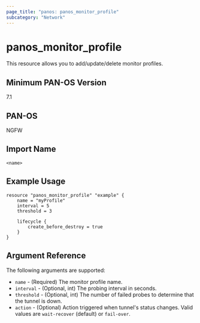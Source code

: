 ```yaml
---
page_title: "panos: panos_monitor_profile"
subcategory: "Network"
---
```


# panos_monitor_profile

This resource allows you to add/update/delete monitor profiles.


## Minimum PAN-OS Version

7.1


## PAN-OS

NGFW


## Import Name

```shell
<name>
```

## Example Usage

```hcl
resource "panos_monitor_profile" "example" {
    name = "myProfile"
    interval = 5
    threshold = 3

    lifecycle {
        create_before_destroy = true
    }
}
```

## Argument Reference

The following arguments are supported:

* `name` - (Required) The monitor profile name.
* `interval` - (Optional, int) The probing interval in seconds.
* `threshold` - (Optional, int) The number of failed probes to determine that
  the tunnel is down.
* `action` - (Optional) Action triggered when tunnel's status changes.  Valid values
  are `wait-recover` (default) or `fail-over`.
